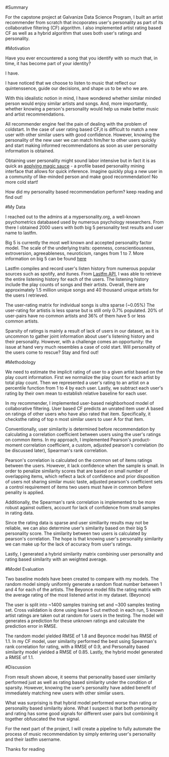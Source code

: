 #Summary

For the capstone project at Galvanize Data Science Program, I built an artist recommender from scratch that incoporates user's personality as part of its collaborative filtering (CF) algorithm. I also implemented artist rating based CF as well as a hybrid algorithm that uses both user's ratings and personality.

#Motivation

Have you ever encountered a song that you identify with so much that, in time, it has become part of your identity? 

I have. 

I have noticed that we choose to listen to music that reflect our quintenssence, guide our decisions, and shape us to be who we are.

With this idealistic notion in mind, I have wondered whether similar minded person would enjoy similar artists and songs. And, more importantly, whether knowing a person's personality would help us make better music and artist recommendations.

All recommender engine feel the pain of dealing with the problem of coldstart. In the case of user rating based CF,it is difficult to match a new user with other similar users with good confidence. However, knowing the personality of the new user we can match him/her to other users quickly and start making informed recommendations as soon as user personality information is obtained.

Obtaining user personality might sound labor intensive but in fact it is as quick as [applying magic sauce](https://applymagicsauce.com/) -  a profile based personality mining interface that allows for quick inference. Imagine quickly plug a new user in a community of like-minded person and make good recommendation! No more cold start! 

How did my personality based recommendation perform? keep reading and find out!

#My Data

I reached out to the admins at a mypersonality.org, a well-known psychometrics databased used by numerous psychology researchers. From there I obtained 2000 users with both big 5 personality test results and user name to lastfm.

Big 5 is currently the most well known and accepted personality factor model. The scale of the underlying traits: openness, conscientiousness, extroversion, agreeableness, neuroticism, ranges from 1 to 7.
More information on big 5 can be found [here](https://www.123test.com/big-five-personality-theory/) 

Lastfm compiles and record user's listen history from numerous popular sources such as spotify, and itunes. From [Lastfm API](http://www.last.fm/api), I was able to retrieve the entire listening history for each of the users. The listening history include the play counts of songs and their artists. Overall, there are approximately 1.5 million unique songs and 40 thousand unique artists for the users I retrieved. 

The user-rating matrix for individual songs is ultra sparse (~0.05%) The user-rating for artistis is less sparse but is still only 0.7% populated. 20% of user-pairs have no common artists and 36% of them have 5 or less common artists.

Sparsity of ratings is mainly a result of lack of users in our dataset, as it is uncommon to gather joint information about user's listening history and their personality. However, with a challenge comes an opportunity: the issue at hand very much resembles a case of cold start. Will personality of the users come to rescue? Stay and find out!

#Methodology

We need to estimate the implicit rating of user to a given artist based on the play count information. First we normalize the play count for each artist by total play count. Then we represented a user's rating to an artist on a percentile function from 1 to 4 by each user. Lastly, we subtract each user's rating by their own mean to establish relative baseline for each user. 

In my recommender, I implemented user-based neighborhood model of collaborative filtering. User based CF predicts an unrated item user A based on ratings of other users who have also rated that item. Specifically, it checksthe rating of top n most similar users to user A for that item.

Conventionally, user similarity is determined before recommendation by calculating a correlation coefficient between users using the user's ratings on common items. In my approach, I implemented Pearson's product-moment correlation coefficient, a custom, adjusted pearson's correlation (to be discussed later), Spearman's rank correlation.

Pearson's correlation is calculated on the common set of items ratings between the users. However, it lack confidence when the sample is small. In order to penalize similarity scores that are based on small number of overlapping items, which reflect a lack of confidence and prior disposition of users not sharing similar music taste, adjusted pearson's coefficient sets a control requirement of items two users must have in common before penality is applied. 

Additionally, the Spearman's rank correlation is implemented to be more robust against outliers, account for lack of confidence from small samples in rating data.

Since the rating data is sparse and user similiarity results may not be reliable, we can also determine user's similarity based on their big 5 personality score. The similarity between two users is calculated by pearson's correlation. The hope is that knowing user's personality similarity we can make up for the lack of accuracy from user's ratings.

Lastly, I generated a hybrid similarity matrix combining user personality and rating based similarity with an weighted average. 

#Model Evaluation

Two baseline models have been created to compare with my models. The random model simply uniformly generate a random float number between 1 and 4 for each of the artists. The Beyonce model fills the rating matrix with the average rating of the most listened artist in my dataset. (Beyonce)

The user is split into ~1400 samples training set and ~300 samples testing set. Cross validation is done using leave 5 out method: in each run, 5 known artist ratings are taken out at random for users in the testing. The model will generates a prediction for these unknown ratings and calculate the prediction error in RMSE.

The random model yielded RMSE of 1.8 and Beyonce model has RMSE of 1.1. In my CF model, user similarity performed the best using Spearman's rank correlation for rating, with a RMSE of 0.9, and Personality based similarity model yielded a RMSE of 0.85. Lastly, the hybrid model generated a RMSE of 1.1. 

#Discussion

From result shown above, it seems that personality based user similarity performed just as well as rating based similarity under the condition of sparsity. However, knowing the user's personality have added benefit of immediately matching new users with other similar users.

What was surprising is that hybrid model performed worse than rating or personality based similarity alone. What I suspect is that both personality and rating has some good signals for different user pairs but combining it together obfuscated the true signal.

For the next part of the project, I will create a pipeline to fully automate the process of music recommendation by simply entering user's personality and their lastfm username.

Thanks for reading 
 



